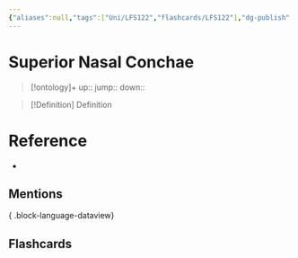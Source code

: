 ```yaml
---
{"aliases":null,"tags":["Uni/LFS122","flashcards/LFS122"],"dg-publish":true,"permalink":"/cards/superior-nasal-conchae/","dgPassFrontmatter":true}
---
```


# Superior Nasal Conchae

> [!ontology]+
> up:: 
> jump:: 
> down:: 

> [!Definition] Definition
> 

# Reference
- 

## Mentions

{ .block-language-dataview}

## Flashcards
